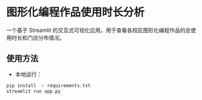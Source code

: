 # 图形化编程作品使用时长分析

一个基于 Streamlit 的交互式可视化应用，用于查看各校区图形化编程作品的总使用时长和门店分布情况。

## 使用方法

- 本地运行：

```bash
pip install -r requirements.txt
streamlit run app.py